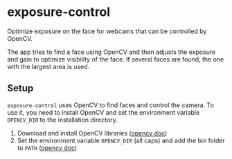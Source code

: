 # exposure-control
Optimize exposure on the face for webcams that can be controlled by OpenCV.

The app tries to find a face using OpenCV and then adjusts the exposure and gain to 
optimize visibility of the face. If several faces are found, the one with the largest
area is used.


## Setup
`exposure-control` uses OpenCV to find faces and control the camera. To use it, you need to install OpenCV and set the environment variable `OPENCV_DIR` to the installation directory.
1. Download and install OpenCV libraries ([opencv doc](https://docs.opencv.org/4.x/d3/d52/tutorial_windows_install.html))
2. Set the environment variable `OPENCV_DIR` (all caps) and add the bin folder to `PATH` ([opencv doc](https://docs.opencv.org/4.x/d3/d52/tutorial_windows_install.html#tutorial_windows_install_path))



